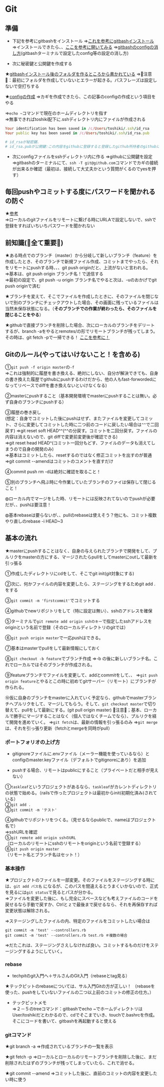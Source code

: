 # Git

## 準備

* 下記を参考にgitbashをインストール
⇒[これを参考にgitbashインストール](https://blog.totsugeki.com/post-279/)
⇒インストールできたら、、[ここを参考に開いてみる](https://www.sejuku.net/blog/72673)
⇒[gitbashのconfigの消し方](https://hacknote.jp/archives/11885/)(gitbashターミナルで設定したconfig等の設定の消し方)

* 次に秘密鍵と公開鍵を作成する

★[gitbashインストール後のフォルダを作るところから書かれている](https://qiita.com/reflet/items/5c6ba6e29fe8436c3185)
⇒🔺注意🔺：最初にフォルダを作成していないとエラーが起きる。パスフレーズは設定しないで空打ちする

★[configの作成](https://yu-report.com/entry/githubSSH)
⇒カギを作成できたら、この記事のconfigの作成という項目をやる

⇒`echo ~`コマンドで現在のホームディレクトリを指す  
⇒無事できればtoshiki配下に.sshディレクトリ内にファイルが作成される

```ruby
Your identification has been saved in /c/Users/toshiki/.ssh/id_rsa 
Your public key has been saved in /c/Users/toshiki/.ssh/id_rsa.pub

# id_rsaが秘密鍵、
# id_rsa.pubが公開鍵:この内容をgithubに登録すると登録したgithub所持者のgithubにキーを使って接続できる
```

* 次にconfigファイルをsshディレクトリ内に作る
⇒githubに公開鍵を設定  
⇒gitbashのターミナルにて、`ssh -T git@github.com`コマンドでカギの接続が出来るか確認（最初は、接続して大丈夫かという質問がくるのでyesを押す）

## 毎回pushやコミットする度にパスワードを聞かれるの防ぐ

★[参考](https://qiita.com/rorensu2236/items/df7d4c2cf621eeddd468)  
⇒ローカルのgitファイルをリモートに繋げる時にURLAで設定しないで、sshで登録をすればいちいちパスワードを聞かれない

## 前知識(🔶全て重要🔶)

★ある時点でのブランチ（master）から分岐して新しいブランチ（feature）を作成したとき、そのブランチで新規ファイル作成、コミットまでやったら、それをリモートにpushする時、、、git push originだと、上流がないと言われる。  
⇒基本は、git push origin ブランチ名！で送信する  
⇒最初の設定で、git push -u origin ブランチ名でやると次は、-uのおかげでgit push originで済む  

★ブランチを変えて、そこでファイルを作成したときに、そのファイルを閉じないで別のブランチにチェックアウトした場合、その画面に残っているファイルは当然未保存状態になる。（**そのブランチでの作業が終わったら、そのファイルを閉じることをやる**）

★githubで直接ブランチを削除した場合、次にローカルのブランチをデリートするが、branch -aをやるとremotes/の形でリモートブランチが残ってしまう。その時は、git fetch -pで一掃できる！
[ここを参考に！](https://noumenon-th.net/programming/2019/12/29/git-branch-d/)

## Gitのルール(やってはいけないこと！を含める)

①`git push -f origin master`の`-f`  
⇒これは強制的に履歴を書き換える、絶対にしない、自分が解決できても、自身の書き換えた履歴でgithubにpushするわけだから、他の人もfast-forwordedになってリベースでdiffを書き換えないといけなくなる)

②masterにpushすること（基本開発環境でmasterにpushすることは無い。必ず自身のブランチにpushする）

③履歴の巻き戻し  
(想定：自身でコミットした後にpushはせず、またファイルを変更してコミット、さらに変更してコミットした時に二つ前のコードに戻したい場合は`^^`で二回戻す)
⇒git reset soft HEAD^^(^^の分戻す。コミットを二回分戻す。ファイルの内容は消えないので、git diffで変更前変更後が確認できる)  
⇒git reset head HEAD^(コミット一回分もどす、ファイルのデータも消えてしまうので自身の開発のみ)  
⇒基本はコミットしたら、resetするのではなく修正コミットを出すのが普通  
⇒git commit --amendはコミットのコメントを直すだけ  

④commit push rm -dは絶対に確認を取ること！

⑤別のブランチへ飛ぶ時に今作業していたブランチのファイは保存して閉じること！

◍ローカル内でマージをした時、リモートには反映されてないのでpushが必要だが、、pushは要注意！

◍基本rebaseは要らないが、、pullのrebaseは使えそう？他にも、コミット複数やり直しのrebase -i HEAD~3

## 基本の流れ

★masterにpushすることはなく、自身の与えられたブランチで開発をして、プルリクをmasterの方にする、マージされたらpullをしてmasterにoutして最新を引っ張る

①作成したディレクトリにcdをして、そこでgit init(git対象にする)

②次に、何かファイルの内容を変更したら、ステージングをするためgit add .をする

③`git commit -m 'firstcommit'`でコミットする

④githubでnewリポジトリをして（特に設定は無い）、sshのアドレスを確保

⑤ターミナルで`git remote add origin sshのキー`で指定したsshアドレスをoriginという名前で登録（そのローカルディレクトリのgitでは）

⑥`git push origin master`で一応pushはできる。

⑦基本はmasterでpullをして最新情報にしておく

⑧`git checkout -b feature`でブランチ作成
⇒-b の後に新しいブランチ名。これでローカルではそのブランチが作成される。

⑨featureブランチでファイルを変更して、addとcommitをして、、
⇒`git push origin feature`とやるとこの時に初めてgitサーバー（リモート）にブランチが作られる。

⑩仮に自身のブランチをmasterに入れていく予定なら、githubでmasterブランチへプルリクをして、マージしてもらう。そして、`git checkout master`で切り替えて、pullをして最新にする。(git pull origin master)
🔺注意🔺；基本、ローカルで勝手にマージすることはなく（個人ではなくチームでなら）、プルリクを経て開発を進めていく。
⇒`git fetch`は、最新の情報を引っ張るのみ
⇒`git merge`は、それを引っ張り更新（fetchとmergeを同時がpull）

### ポートフォリオの上げ方

* gitignoreファイルに.envファイル（メーラー機能を使っているなら）とconfigのmaster.keyファイル（デフォルトでgitignoreにあり）を追加

* pushする場合、リモートはpublicにすること（プライベートだと相手が見えない）

①`taskleaf`というプロジェクトがあるなら、`taskleaf`がカレントディレクトリの状態で始める。（railsで作ったプロジェクトは最初からinit(初期化済み)されている）  
②`git add .`  
③`git commit -m 'テスト'`  

④githubでリポジトリをつくる。（見せるならpublicで、nameはプロジェクト名で）  
⇒sshURLを確認  
⑤`git remote add origin sshのURL`  
（ローカルのリモートにsshのリモートをoriginという名前で登録する）  
⑥`git push origin master`  
（リモート名とブランチ名はセット！）  

### 基本操作

★プロジェクトのファイルを一部変更。そのファイルをステージングする時には、`git add パス名` になるが、このパスを間違えるとうまくいかないので、正式を見るには`git status`で見るとパスが分かる。  
⇒ファイルを変更した後に、もし完全にスペースなども考えファイルのコードを戻せるなら手動で戻すか、Ctrlとｚで最後まで戻せるなら、それを再保存すれば変更状態は解除される。  

⇒ステージングしたファイルの内、特定のファイルをコミットしたい場合は

```git
git commit -m 'test' --controllers.rb
git commit -m 'test' --controllers.rb test.rb ＃複数の場合
```

⇒だたこれは、ステージングさえしなければ良い。コミットするものだけをステージングするようにしていく。

### rebase

* techpitのgit入門へ＋サルさんのGit入門（rebaseとtag見る）

★テックピットのrebaseについては、サル入門Gitの方が正しい！
（rebaseを使った、pushをしていないファイルの二つ以上前のコミットの修正の仕方。）

* テックピットメモ  
⇒２－５のtreeコマンド：gitbashでecho ~でホームディレクトリはUser/toshikiだとわかるので、cdでそこまでいき、touchで.bashrcを作成。そこにコードを書いて、gitbashを再起動すると使える

### gitコマンド

★git branch -a
⇒作成されているブランチの一覧を表示

★git fetch -p
⇒ローカルとローカルのリモートブランチを削除した後に、まだ削除されたはずのブランチが残ってしまっていたら、これで消せる。

★git commit --amend
⇒コミットした後に、直前のコミットの内容を変更したい時に使う
